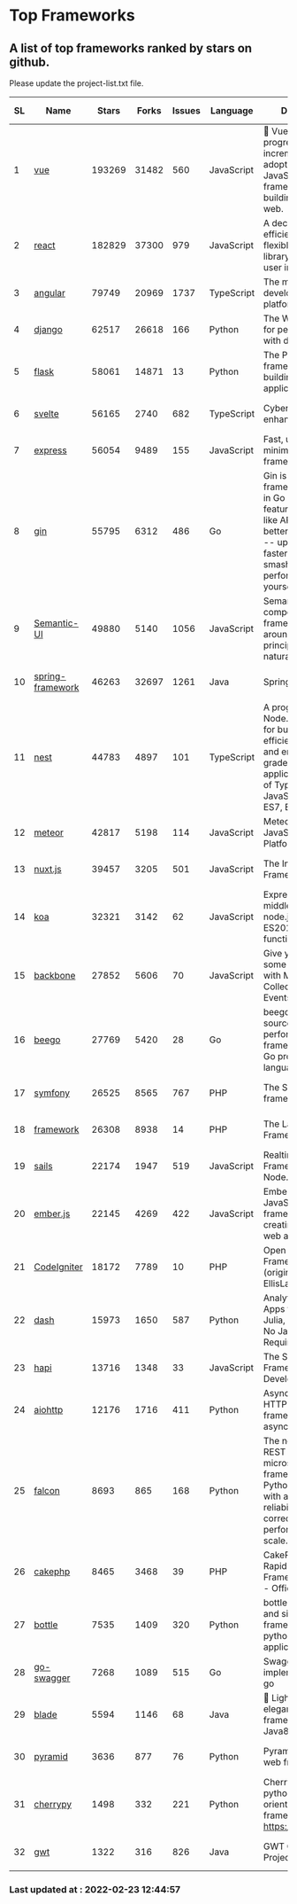 # Top Frameworks
## A list of top frameworks ranked by stars on github.  
Please update the project-list.txt file.

| SL| Name  | Stars| Forks| Issues | Language | Description | Last Commit |
| --| ------| -----| ---- | ------ | -------- | ----------- | ----------- |
| 1 | [vue](https://github.com/vuejs/vue) | 193269 | 31482 | 560 | JavaScript | 🖖 Vue.js is a progressive, incrementally-adoptable JavaScript framework for building UI on the web. | 2022-02-22 18:38:12 |
| 2 | [react](https://github.com/facebook/react) | 182829 | 37300 | 979 | JavaScript | A declarative, efficient, and flexible JavaScript library for building user interfaces. | 2022-02-23 05:33:41 |
| 3 | [angular](https://github.com/angular/angular) | 79749 | 20969 | 1737 | TypeScript | The modern web developer’s platform | 2022-02-22 23:35:16 |
| 4 | [django](https://github.com/django/django) | 62517 | 26618 | 166 | Python | The Web framework for perfectionists with deadlines. | 2022-02-23 06:29:15 |
| 5 | [flask](https://github.com/pallets/flask) | 58061 | 14871 | 13 | Python | The Python micro framework for building web applications. | 2022-02-23 03:13:29 |
| 6 | [svelte](https://github.com/sveltejs/svelte) | 56165 | 2740 | 682 | TypeScript | Cybernetically enhanced web apps | 2022-02-22 16:39:27 |
| 7 | [express](https://github.com/expressjs/express) | 56054 | 9489 | 155 | JavaScript | Fast, unopinionated, minimalist web framework for node. | 2022-02-22 00:54:52 |
| 8 | [gin](https://github.com/gin-gonic/gin) | 55795 | 6312 | 486 | Go | Gin is a HTTP web framework written in Go (Golang). It features a Martini-like API with much better performance -- up to 40 times faster. If you need smashing performance, get yourself some Gin. | 2022-02-14 06:39:57 |
| 9 | [Semantic-UI](https://github.com/Semantic-Org/Semantic-UI) | 49880 | 5140 | 1056 | JavaScript | Semantic is a UI component framework based around useful principles from natural language. | 2018-10-21 20:59:02 |
| 10 | [spring-framework](https://github.com/spring-projects/spring-framework) | 46263 | 32697 | 1261 | Java | Spring Framework | 2022-02-22 15:07:52 |
| 11 | [nest](https://github.com/nestjs/nest) | 44783 | 4897 | 101 | TypeScript | A progressive Node.js framework for building efficient, scalable, and enterprise-grade server-side applications on top of TypeScript & JavaScript (ES6, ES7, ES8) 🚀 | 2022-02-22 08:19:37 |
| 12 | [meteor](https://github.com/meteor/meteor) | 42817 | 5198 | 114 | JavaScript | Meteor, the JavaScript App Platform | 2022-02-18 20:34:26 |
| 13 | [nuxt.js](https://github.com/nuxt/nuxt.js) | 39457 | 3205 | 501 | JavaScript | The Intuitive Vue(2) Framework | 2021-12-17 13:20:07 |
| 14 | [koa](https://github.com/koajs/koa) | 32321 | 3142 | 62 | JavaScript | Expressive middleware for node.js using ES2017 async functions | 2022-02-22 16:09:56 |
| 15 | [backbone](https://github.com/jashkenas/backbone) | 27852 | 5606 | 70 | JavaScript | Give your JS App some Backbone with Models, Views, Collections, and Events | 2022-02-19 20:58:16 |
| 16 | [beego](https://github.com/beego/beego) | 27769 | 5420 | 28 | Go | beego is an open-source, high-performance web framework for the Go programming language. | 2022-02-06 15:12:12 |
| 17 | [symfony](https://github.com/symfony/symfony) | 26525 | 8565 | 767 | PHP | The Symfony PHP framework | 2022-02-21 20:11:06 |
| 18 | [framework](https://github.com/laravel/framework) | 26308 | 8938 | 14 | PHP | The Laravel Framework. | 2022-02-22 18:46:49 |
| 19 | [sails](https://github.com/balderdashy/sails) | 22174 | 1947 | 519 | JavaScript | Realtime MVC Framework for Node.js | 2022-01-14 23:55:08 |
| 20 | [ember.js](https://github.com/emberjs/ember.js) | 22145 | 4269 | 422 | JavaScript | Ember.js - A JavaScript framework for creating ambitious web applications | 2022-02-19 00:41:10 |
| 21 | [CodeIgniter](https://github.com/bcit-ci/CodeIgniter) | 18172 | 7789 | 10 | PHP | Open Source PHP Framework (originally from EllisLab) | 2022-02-21 20:37:45 |
| 22 | [dash](https://github.com/plotly/dash) | 15973 | 1650 | 587 | Python | Analytical Web Apps for Python, R, Julia, and Jupyter. No JavaScript Required. | 2022-02-18 14:48:16 |
| 23 | [hapi](https://github.com/hapijs/hapi) | 13716 | 1348 | 33 | JavaScript | The Simple, Secure Framework Developers Trust | 2022-01-23 17:21:11 |
| 24 | [aiohttp](https://github.com/aio-libs/aiohttp) | 12176 | 1716 | 411 | Python | Asynchronous HTTP client/server framework for asyncio and Python | 2022-02-16 13:11:19 |
| 25 | [falcon](https://github.com/falconry/falcon) | 8693 | 865 | 168 | Python | The no-nonsense REST API and microservices framework for Python developers, with a focus on reliability, correctness, and performance at scale. | 2022-02-21 06:31:43 |
| 26 | [cakephp](https://github.com/cakephp/cakephp) | 8465 | 3468 | 39 | PHP | CakePHP: The Rapid Development Framework for PHP - Official Repository | 2022-02-14 06:02:12 |
| 27 | [bottle](https://github.com/bottlepy/bottle) | 7535 | 1409 | 320 | Python | bottle.py is a fast and simple micro-framework for python web-applications. | 2022-02-02 12:34:31 |
| 28 | [go-swagger](https://github.com/go-swagger/go-swagger) | 7268 | 1089 | 515 | Go | Swagger 2.0 implementation for go | 2022-02-19 17:08:03 |
| 29 | [blade](https://github.com/lets-blade/blade) | 5594 | 1146 | 68 | Java | :rocket: Lightning fast and elegant mvc framework for Java8 | 2020-03-22 13:39:23 |
| 30 | [pyramid](https://github.com/Pylons/pyramid) | 3636 | 877 | 76 | Python | Pyramid - A Python web framework | 2022-02-07 05:45:49 |
| 31 | [cherrypy](https://github.com/cherrypy/cherrypy) | 1498 | 332 | 221 | Python | CherryPy is a pythonic, object-oriented HTTP framework.      https://cherrypy.dev | 2022-02-14 20:44:10 |
| 32 | [gwt](https://github.com/gwtproject/gwt) | 1322 | 316 | 826 | Java | GWT Open Source Project | 2022-02-10 23:35:12 |

### Last updated at : 2022-02-23 12:44:57
